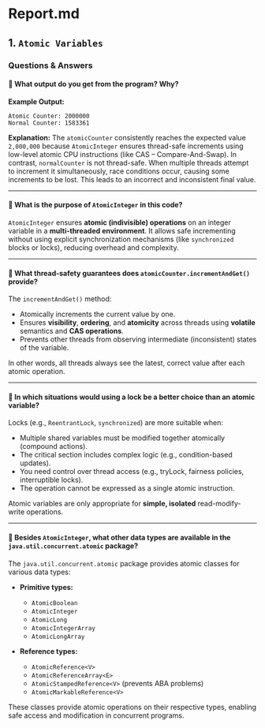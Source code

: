 # Report.md

## 1. `Atomic Variables`

### Questions & Answers

#### 🔹 What output do you get from the program? Why?

**Example Output:**

```
Atomic Counter: 2000000  
Normal Counter: 1583361
```

**Explanation:**
The `atomicCounter` consistently reaches the expected value `2,000,000` because `AtomicInteger` ensures thread-safe increments using low-level atomic CPU instructions (like CAS – Compare-And-Swap).
In contrast, `normalCounter` is not thread-safe. When multiple threads attempt to increment it simultaneously, race conditions occur, causing some increments to be lost. This leads to an incorrect and inconsistent final value.

---

#### 🔹 What is the purpose of `AtomicInteger` in this code?

`AtomicInteger` ensures **atomic (indivisible) operations** on an integer variable in a **multi-threaded environment**. It allows safe incrementing without using explicit synchronization mechanisms (like `synchronized` blocks or locks), reducing overhead and complexity.

---

#### 🔹 What thread-safety guarantees does `atomicCounter.incrementAndGet()` provide?

The `incrementAndGet()` method:

* Atomically increments the current value by one.
* Ensures **visibility**, **ordering**, and **atomicity** across threads using **volatile** semantics and **CAS operations**.
* Prevents other threads from observing intermediate (inconsistent) states of the variable.

In other words, all threads always see the latest, correct value after each atomic operation.

---

#### 🔹 In which situations would using a lock be a better choice than an atomic variable?

Locks (e.g., `ReentrantLock`, `synchronized`) are more suitable when:

* Multiple shared variables must be modified together atomically (compound actions).
* The critical section includes complex logic (e.g., condition-based updates).
* You need control over thread access (e.g., tryLock, fairness policies, interruptible locks).
* The operation cannot be expressed as a single atomic instruction.

Atomic variables are only appropriate for **simple, isolated** read-modify-write operations.

---

#### 🔹 Besides `AtomicInteger`, what other data types are available in the `java.util.concurrent.atomic` package?

The `java.util.concurrent.atomic` package provides atomic classes for various data types:

* **Primitive types:**

  * `AtomicBoolean`
  * `AtomicInteger`
  * `AtomicLong`
  * `AtomicIntegerArray`
  * `AtomicLongArray`

* **Reference types:**

  * `AtomicReference<V>`
  * `AtomicReferenceArray<E>`
  * `AtomicStampedReference<V>` (prevents ABA problems)
  * `AtomicMarkableReference<V>`

These classes provide atomic operations on their respective types, enabling safe access and modification in concurrent programs.
